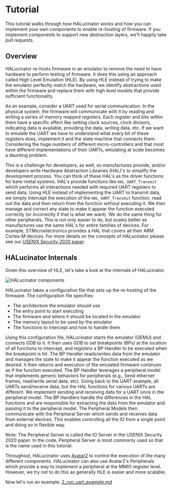 # Tutorial

This tutorial walks through how HALucinator works and how you can implement
your own components to enable re-hosting of firmware.  If you implement components
to support new abstraction layers, we'll happily take pull requests.

## Overview

HALucinator re-hosts firmware in an emulator to remove the need to have hardware
to perform testing of firmware.  It does this using an approach called
High Level Emulation (HLE). By using HLE instead of trying to make the emulator
perfectly match the hardware, we identify abstractions used within the firmware
and replace them with high level models that provide sufficient functionality.

As an example, consider a UART used for serial communication.  In the physical
system, the firmware will communicate with it by reading and writing a series of
memory mapped registers. Each register and bits within them have a specific
effect like setting clock sources, clock divisors, indicating data is available,
providing the data, writing data, etc.  If we want to emulate the UART we have
to understand what every bit of these registers does, implement it and the
state machine that connects them.  Considering the huge numbers of different
micro-controllers and that most have different implementations of their UARTs,
emulating at scale becomes a daunting problem.

This is a challenge for developers, as well, so manufactures provide, and/or developers
write Hardware Abstraction Libraries (HAL)'s to simplify the development process.
You can think of these HAL's as the driver functions for bare-metal systems.
HAL's provide functions like `HAL_UART_Transmit` which performs all interactions
needed with required UART registers to send data.  Using HLE instead of implementing the
UART to transmit data, we simply intercept the execution of the `HAL_UART_Transmit`
function, read out the data and then return from the function without executing
it. We then manage and correct any state to make it appear the function executed
correctly (or incorrectly if that is what we want). We do the same thing for other
peripherals.  This is not only easier to do, but scales better as manufactures use
the same HAL's for entire families of devices. For example, STMicroelectronics
provides a HAL that covers all their ARM Cortex-M devices.  For more details on
the concepts of HALucinator please see our [USENIX Security 2020
paper](https://www.usenix.org/conference/usenixsecurity20/presentation/clements)

## HALucinator Internals

Given this overview of HLE, let's take a look at the internals of HALucinator.

![HALucinator components](imgs/HALucinator_Components.png)

HALucinator takes a configuration file that sets up the re-hosting of the firmware.
The configuration file specifies:

* The architecture the emulator should use
* The entry point to start executing
* The firmware and where it should be located in the emulator
* The memory layout to be used by the emulator
* The functions to intercept and how to handle them

Using this configuration file, HALucinator starts the emulator (QEMU) and connects
GDB to it.  It then uses GDB to set breakpoints (BPs) at the location of all functions
to intercept, and registers a BP Handler to be executed when the breakpoint is hit.
The BP Handler reads/writes data from the emulator and manages the state to
make it appear the function executed as we desired.  It then returns and execution
of the emulated firmware continues as if the function executed.  The BP Handler
leverages a peripheral model that implements generic behaviors for peripherals
(e.g., Send ethernet frames, read/write serial data, etc). Going back to the UART
example, all UARTs send/receive data, but the HAL functions for various UARTs are
different.  We implement sending and receiving data for a UART once in the peripheral
model. The BP Handlers handle the differences in the HAL functions and are responsible
for extracting the data from the emulator and passing it to the peripheral model.
The Peripheral Models then communicate with the Peripheral Server which sends and
receives data from external devices.  This enables controlling all the IO from a
single point and doing so in flexible way.

Note: The Peripheral Server is called the IO Server in the USENIX Security 2020
paper. In the code, Peripheral Server is most commonly used so that is the name
used in this tutorial.

Throughout, HALucinator uses [Avatar2](https://github.com/avatartwo/avatar2)
to control the execution of the many different components. HALucinator can
also use Avatar2's Peripherals which provide a way to implement a peripheral at
the MMIO register level.  However, we try not to do this as generally HLE is
easier and more scalable.

Now let's run an example: [2_run_uart_example.md](2_run_uart_example.md)
